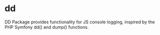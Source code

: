 # dd
DD Package provides functionality for JS console logging, inspired by the PHP Symfony dd() and dump() functions.

